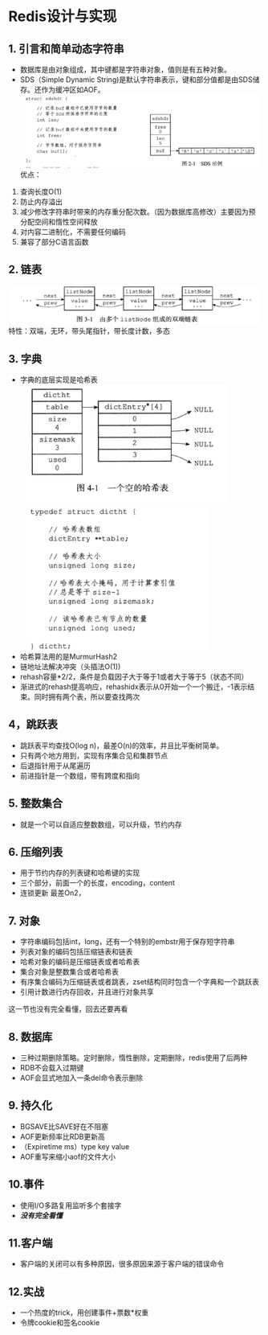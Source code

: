 # Redis设计与实现
## 1. 引言和简单动态字符串
- 数据库是由对象组成，其中键都是字符串对象，值则是有五种对象。   
- SDS（Simple Dynamic String)是默认字符串表示，键和部分值都是由SDS储存。还作为缓冲区如AOF。
![](.Redis_design_images/fca1fbad.png)
优点：
1. 查询长度O(1)
2. 防止内存溢出
3. 减少修改字符串时带来的内存重分配次数。（因为数据库高修改）主要因为预分配空间和惰性空间释放
4. 对内容二进制化，不需要任何编码
5. 兼容了部分C语言函数

## 2. 链表
![](.Redis_design_images/7ca0fb7f.png)
特性：双端，无环，带头尾指针，带长度计数，多态

## 3. 字典
- 字典的底层实现是哈希表
![](.Redis_design_images/da26bf28.png)
![](.Redis_design_images/472936db.png)
- 哈希算法用的是MurmurHash2
- 链地址法解决冲突（头插法O(1))
- rehash容量*2/2，条件是负载因子大于等于1或者大于等于5（状态不同）
- 渐进式的rehash提高响应，rehashidx表示从0开始一个一个搬迁，-1表示结束。同时拥有两个表，所以要查找两次

## 4，跳跃表
- 跳跃表平均查找O(log n)，最差O(n)的效率，并且比平衡树简单。
- 只有两个地方用到，实现有序集合见和集群节点
- 后退指针用于从尾遍历
- 前进指针是一个数组，带有跨度和指向

## 5. 整数集合
- 就是一个可以自适应整数数组，可以升级，节约内存

## 6. 压缩列表
- 用于节约内存的列表键和哈希键的实现
- 三个部分，前面一个的长度，encoding，content
- 连锁更新 最差On2，

## 7. 对象
- 字符串编码包括int，long，还有一个特别的embstr用于保存短字符串
- 列表对象的编码包括压缩链表和链表
- 哈希对象的编码是压缩链表或者哈希表
- 集合对象是整数集合或者哈希表
- 有序集合编码为压缩链表或者跳表，zset结构同时包含一个字典和一个跳跃表
- 引用计数进行内存回收，并且进行对象共享

这一节也没有完全看懂，回去还要再看

## 8. 数据库
- 三种过期删除策略。定时删除，惰性删除，定期删除，redis使用了后两种
- RDB不会载入过期键
- AOF会显式地加入一条del命令表示删除

## 9. 持久化
- BGSAVE比SAVE好在不阻塞
- AOF更新频率比RDB更新高
- （Expiretime ms）type key value
- AOF重写来缩小aof的文件大小

## 10.事件
- 使用I/O多路复用监听多个套接字
- ***没有完全看懂***

## 11.客户端
- 客户端的关闭可以有多种原因，很多原因来源于客户端的错误命令

## 12.实战
- 一个热度的trick，用创建事件+票数*权重
- 令牌cookie和签名cookie
